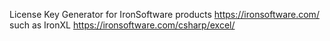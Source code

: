License Key Generator for IronSoftware products https://ironsoftware.com/
such as IronXL https://ironsoftware.com/csharp/excel/

